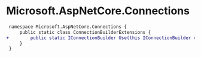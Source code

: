 # Microsoft.AspNetCore.Connections

``` diff
 namespace Microsoft.AspNetCore.Connections {
     public static class ConnectionBuilderExtensions {
+        public static IConnectionBuilder Use(this IConnectionBuilder connectionBuilder, Func<ConnectionContext, ConnectionDelegate, Task> middleware);
     }
 }
```

